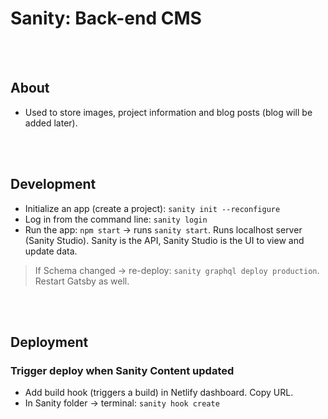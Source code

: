 # Sanity: Back-end CMS

  <br>
  <br>

## About

- Used to store images, project information and blog posts (blog will be added later).

  <br>
  <br>

## Development

- Initialize an app (create a project): `sanity init --reconfigure`
- Log in from the command line: `sanity login`
- Run the app: `npm start` -> runs `sanity start`. Runs localhost server (Sanity Studio). Sanity is the API, Sanity Studio is the UI to view and update data.

> If Schema changed -> re-deploy: `sanity graphql deploy production`. Restart Gatsby as well.

<br>
<br>

## Deployment

### Trigger deploy when Sanity Content updated

- Add build hook (triggers a build) in Netlify dashboard. Copy URL.
- In Sanity folder -> terminal: `sanity hook create`
